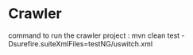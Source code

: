 # Crawler
command to run the crawler project :  mvn clean test -Dsurefire.suiteXmlFiles=testNG/uswitch.xml
